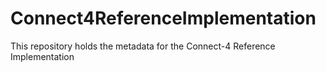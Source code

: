 # Connect4ReferenceImplementation
This repository holds the metadata for the Connect-4 Reference Implementation

